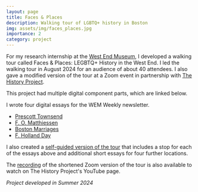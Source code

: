 ```yaml
---
layout: page
title: Faces & Places
description: Walking tour of LGBTQ+ history in Boston
img: assets/img/faces_places.jpg
importance: 2
category: project
---
```


For my research internship at the [West End Museum](https://thewestendmuseum.org/), I developed a walking tour called Faces & Places: LEGBTQ+ History in the West End. I led the walking tour in August 2024 for an audience of about 40 attendees. I also gave a modified version of the tour at a Zoom event in partnership with [The History Project](https://historyproject.org/).

This project had multiple digital component parts, which are linked below.

I wrote four digital essays for the WEM Weekly newsletter.
- [Prescott Townsend](https://thewestendmuseum.org/history/era/immigrant-neighborhood/prescott-townsend/)
- [F. O. Matthiessen](https://thewestendmuseum.org/history/era/immigrant-neighborhood/f-o-matthiessen/)
- [Boston Marriages](https://thewestendmuseum.org/history/era/immigrant-neighborhood/boston-marriages/)
- [F. Holland Day](https://thewestendmuseum.org/history/era/immigrant-neighborhood/f-holland-day/)

I also created a [self-guided version of the tour](https://thewestendmuseum.org/history/era/west-boston/faces-places-lgbtq-history-in-the-west-end/) that includes a stop for each of the essays above and additional short essays for four further locations.

The [recording](https://www.youtube.com/watch?v=hAAnYmj49vk&t=2s) of the shortened Zoom version of the tour is also available to watch on The History Project's YouTube page.

*Project developed in Summer 2024*